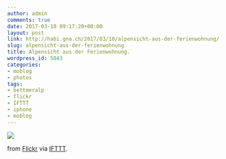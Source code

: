 ```yaml
---
author: admin
comments: true
date: 2017-03-10 09:17:20+00:00
layout: post
link: http://habi.gna.ch/2017/03/10/alpensicht-aus-der-ferienwohnung/
slug: alpensicht-aus-der-ferienwohnung
title: Alpensicht aus der Ferienwohnung.
wordpress_id: 5043
categories:
- moblog
- photos
tags:
- bettmeralp
- flickr
- IFTTT
- iphone
- moblog
---
```


![](http://ift.tt/2m9xSdT)  

  

from [Flickr](http://flic.kr/p/RzxsLg) via [IFTTT](http://ift.tt/1c4nCfM).
